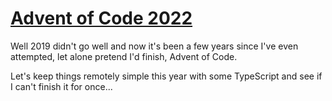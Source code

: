 # [Advent of Code 2022](https://adventofcode.com/2022)

Well 2019 didn't go well and now it's been a few years since I've even attempted, let alone pretend I'd finish, Advent of Code.

Let's keep things remotely simple this year with some TypeScript and see if I can't finish it for once...
